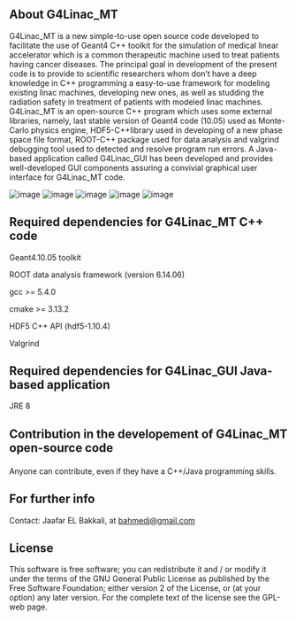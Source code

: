 
<b><h2>About G4Linac_MT</h2> </b> 

G4Linac_MT  is a new simple-to-use open source code developed to facilitate the use of Geant4 C++ toolkit for the simulation of medical linear accelerator which is a common therapeutic machine used  to treat patients having cancer diseases. The principal goal in development of the present code is to provide to scientific researchers whom don’t have a deep knowledge in C++ programming a easy-to-use framework for modeling existing linac machines, developing new ones, as well as studding the radiation safety in treatment of patients with modeled linac machines. G4Linac_MT  is an open-source C++ program which uses some external libraries, namely, last stable version of Geant4 code (10.05) used as Monte-Carlo physics engine, HDF5-C++library used in developing of a new phase space file format, ROOT-C++ package used for  data analysis and valgrind debugging tool used to detected and resolve program run errors. A Java-based application called G4Linac_GUI  has been developed and provides well-developed GUI components assuring a convivial graphical user interface for G4Linac_MT code.

![image](https://user-images.githubusercontent.com/9360802/50453096-2418cd80-0936-11e9-83c3-638241d9c66c.png)
![image](https://user-images.githubusercontent.com/9360802/50453097-2418cd80-0936-11e9-8355-ad17537677ad.png)
![image](https://user-images.githubusercontent.com/9360802/50453105-309d2600-0936-11e9-81cf-7528aeffa40f.png)
![image](https://user-images.githubusercontent.com/9360802/50453109-3561da00-0936-11e9-88bd-b7e8bf7aee3b.png)
![image](https://user-images.githubusercontent.com/9360802/50453116-414d9c00-0936-11e9-9e8c-bed172a2f3d5.png)


<h2>Required dependencies for G4Linac_MT C++ code</h2>
   <p>Geant4.10.05 toolkit</p>
   <p>ROOT data analysis framework (version 6.14.06)</p>
   <p>gcc >= 5.4.0</p>
   <p>cmake >= 3.13.2</p>
   <p>HDF5 C++ API (hdf5-1.10.4)</p>
   <p>Valgrind</p>
<b><h2>Required dependencies for G4Linac_GUI Java-based application
</h2> </b> 
   <p>JRE 8</p>
   
<b><h2>Contribution in the developement of  G4Linac_MT open-source code
</h2> </b> 
<p>Anyone can contribute, even if they have a C++/Java programming skills.</p>

<b><h2>For further info</h2> </b> 
<p>Contact:
Jaafar EL Bakkali, at  <a href="mailto:bahmedj@gmail.com">bahmedj@gmail.com</a>  </p>
<b><h2>License</h2> </b> 
<p>This software is free software; you can redistribute it and / or modify it under the terms of the GNU General Public License as published by the Free Software Foundation; either version 2 of the License, or (at your option) any later version. For the complete text of the license see the GPL-web page.</p>
</article>
